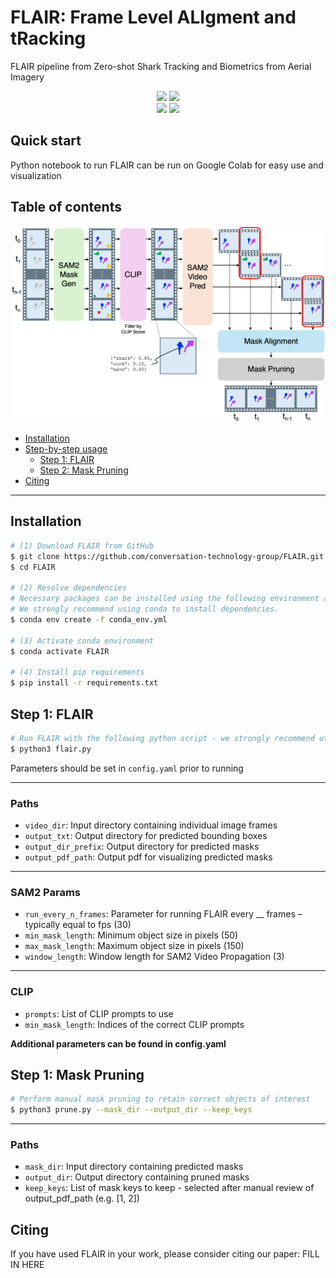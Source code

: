 # FLAIR: Frame Level ALIgment and tRacking
FLAIR pipeline from Zero-shot Shark Tracking and Biometrics from Aerial Imagery


<div align="center">
  <img src="./output_example_video.gif" width="49.5%" style="margin:0;padding:0;border:none;">
  <img src="./overlaid_frames_zebra.gif" width="49.5%" style="margin:0;padding:0;border:none;"><br>
  <img src="./output_blacktip.gif" width="49.5%" style="margin:0;padding:0;border:none;">
  <img src="./overlaid_frames_output2.gif" width="49.5%" style="margin:0;padding:0;border:none;">
</div>



## Quick start
Python notebook to run FLAIR can be run on Google Colab for easy use and visualization

## Table of contents

![FLAIR Pipeline](FLAIR_method.png)

- [Installation](#installation)
- [Step-by-step usage](#step-by-step-usage)
  - [Step 1: FLAIR](#step-1-flair)
  - [Step 2: Mask Pruning](#step-2-mask-pruning)
- [Citing](#citing)

---

## Installation
```bash
# (1) Download FLAIR from GitHub
$ git clone https://github.com/conversation-technology-group/FLAIR.git
$ cd FLAIR

# (2) Resolve dependencies
# Necessary packages can be installed using the following environment and requirements files.
# We strongly recommend using conda to install dependencies.
$ conda env create -f conda_env.yml

# (3) Activate conda environment
$ conda activate FLAIR

# (4) Install pip requirements
$ pip install -r requirements.txt
```

## Step 1: FLAIR
```bash
# Run FLAIR with the following python script - we strongly recommend utilizing a GPU
$ python3 flair.py
```

Parameters should be set in `config.yaml` prior to running

---

### Paths
* `video_dir`: Input directory containing individual image frames  
* `output_txt`: Output directory for predicted bounding boxes  
* `output_dir_prefix`: Output directory for predicted masks  
* `output_pdf_path`: Output pdf for visualizing predicted masks  

---

### SAM2 Params
* `run_every_n_frames`: Parameter for running FLAIR every __ frames – typically equal to fps (30)  
* `min_mask_length`: Minimum object size in pixels (50)  
* `max_mask_length`: Maximum object size in pixels (150)  
* `window_length`: Window length for SAM2 Video Propagation (3)  

---

### CLIP
* `prompts`: List of CLIP prompts to use  
* `min_mask_length`: Indices of the correct CLIP prompts  


**Additional parameters can be found in config.yaml**

## Step 1: Mask Pruning
```bash
# Perform manual mask pruning to retain correct objects of interest
$ python3 prune.py --mask_dir --output_dir --keep_keys
```

---

### Paths
* `mask_dir`: Input directory containing predicted masks
* `output_dir`: Output directory containing pruned masks
* `keep_keys`: List of mask keys to keep - selected after manual review of output_pdf_path (e.g. [1, 2])


## Citing
If you have used FLAIR in your work, please consider citing our paper: FILL IN HERE
